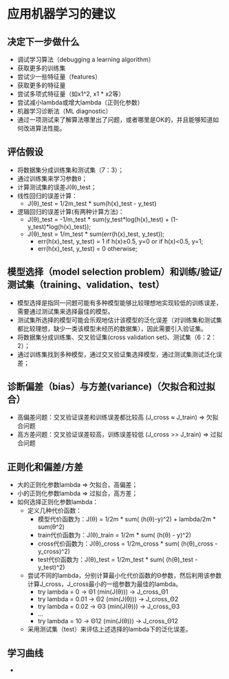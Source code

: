 # 应用机器学习的建议
## 决定下一步做什么
 + 调试学习算法（debugging a learning algorithm）
  + 获取更多的训练集
  + 尝试少一些特征量（features）
  + 获取更多的特征量
  + 尝试多项式特征量（如x1^2, x1 * x2等）
  + 尝试减小lambda或增大lambda（正则化参数）
 + 机器学习诊断法（ML diagnostic）
  + 通过一项测试来了解算法哪里出了问题，或者哪里是OK的，并且能够知道如何改进算法性能。
## 评估假设  
 + 将数据集分成训练集和测试集（7：3）；
  + 通过训练集来学习参数θ；
  + 计算测试集的误差J(θ)_test；
   + 线性回归的误差计算：
     + J(θ)_test = 1/2m_test * sum(h(x)_test - y_test)
   + 逻辑回归的误差计算(有两种计算方法)：
     + J(θ)_test = -1/m_test * sum(y_test*log(h(x)_test) + (1-y_test)*log(h(x)_test));
     + J(θ)_test = 1/m_test * sum(err(h(x)_test, y_test));
       + err(h(x)_test, y_test) = 1 if h(x)≥0.5, y=0 or if h(x)<0.5, y=1;
       + err(h(x)_test, y_test) = 0 otherwise;
## 模型选择（model selection problem）和训练/验证/测试集（training、validation、test）
 + 模型选择是指同一问题可能有多种模型能够比较理想地实现较低的训练误差，需要通过测试集来选择最佳的模型。
 + 测试集所选择的模型可能会乐观地估计该模型的泛化误差（对训练集和测试集都比较理想，缺少一类该模型未经历的数据集），因此需要引入验证集。
 + 将数据集分成训练集、交叉验证集(cross validation set)、测试集（6：2：2）；
  + 通过训练集找到多种模型，通过交叉验证集选择模型，通过测试集测试泛化误差；
## 诊断偏差（bias）与方差(variance)（欠拟合和过拟合）
 + 高偏差问题：交叉验证误差和训练误差都比较高 (J_cross ≈ J_train) => 欠拟合问题
 + 高方差问题：交叉验证误差较高，训练误差较低 (J_cross >> J_train) => 过拟合问题
## 正则化和偏差/方差
 + 大的正则化参数lambda => 欠拟合，高偏差；
 + 小的正则化参数lambda => 过拟合，高方差；
 + 如何选择正则化参数lambda：
   + 定义几种代价函数：
     + 模型代价函数为：J(θ) = 1/2m * sum( (h(θ)-y)^2) + lambda/2m * sum(θ^2)
     + train代价函数为：J(θ)_train = 1/2m * sum( (h(θ) - y)^2) 
     + cross代价函数为：J(θ)_cross = 1/2m_cross * sum( (h(θ)_cross - y_cross)^2) 
     + test代价函数为：J(θ)_test = 1/2m_test * sum( (h(θ)_test - y_test)^2) 
   + 尝试不同的lambda，分别计算最小化代价函数的Θ参数，然后利用该参数计算J_cross，J_cross最小的一组参数为最佳的lambda。
     + try lambda = 0 -> Θ1 (min(J(θ))) -> J_cross_Θ1
     + try lambda = 0.01 -> Θ2 (min(J(θ))) -> J_cross_Θ2
     + try lambda = 0.02 -> Θ3 (min(J(θ))) -> J_cross_Θ3
     + ...
     + try lambda = 10 -> Θ12 (min(J(θ))) -> J_cross_Θ12
   + 采用测试集（test）来评估上述选择的lambda下的泛化误差。
## 学习曲线
 + 
 
